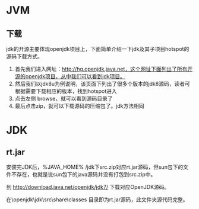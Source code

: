 # JVM

## 下载

jdk的开源主要体现openjdk项目上，下面简单介绍一下jdk及其子项目hotspot的源码下载方式。

1. 首先我们进入网址：http://hg.openjdk.java.net，这个网址下面列出了所有开源的openjdk项目，从中我们可以看到jdk项目。
2. 然后我们以jdk8u为例说明，该页面下列出了很多个版本的jdk8源码，读者可根据需要下载相应的版本，找到hotspot进入
3. 点击左侧 browse，就可以看到源码目录了
4. 最后点击zip，就可以下载源码的压缩包了。jdk方法相同

# JDK

## rt.jar

安装完JDK后，%JAVA_HOME% /jdk下src.zip对应rt.jar源码，但sun包下的文件不存在，也就是说sun包下的java源码并没有打包到src.zip中。

到 http://download.java.net/openjdk/jdk7/ 下载对应OpenJDK源码。

在\openjdk\jdk\src\share\classes 目录即为rt.jar源码，此文件夹源代码完整。